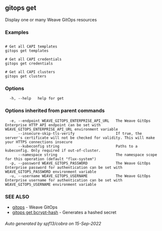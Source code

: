 ## gitops get

Display one or many Weave GitOps resources

### Examples

```

# Get all CAPI templates
gitops get templates

# Get all CAPI credentials
gitops get credentials

# Get all CAPI clusters
gitops get clusters
```

### Options

```
  -h, --help   help for get
```

### Options inherited from parent commands

```
  -e, --endpoint WEAVE_GITOPS_ENTERPRISE_API_URL   The Weave GitOps Enterprise HTTP API endpoint can be set with WEAVE_GITOPS_ENTERPRISE_API_URL environment variable
      --insecure-skip-tls-verify                   If true, the server's certificate will not be checked for validity. This will make your HTTPS connections insecure
      --kubeconfig string                          Paths to a kubeconfig. Only required if out-of-cluster.
      --namespace string                           The namespace scope for this operation (default "flux-system")
  -p, --password WEAVE_GITOPS_PASSWORD             The Weave GitOps Enterprise password for authentication can be set with WEAVE_GITOPS_PASSWORD environment variable
  -u, --username WEAVE_GITOPS_USERNAME             The Weave GitOps Enterprise username for authentication can be set with WEAVE_GITOPS_USERNAME environment variable
```

### SEE ALSO

* [gitops](gitops.md)	 - Weave GitOps
* [gitops get bcrypt-hash](gitops_get_bcrypt-hash.md)	 - Generates a hashed secret

###### Auto generated by spf13/cobra on 15-Sep-2022

